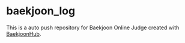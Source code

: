 # baekjoon_log
This is a auto push repository for Baekjoon Online Judge created with [BaekjoonHub](https://github.com/BaekjoonHub/BaekjoonHub).
